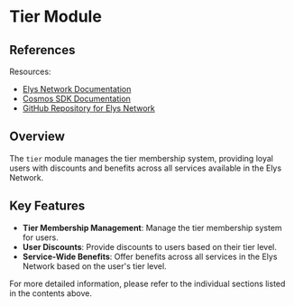 # Tier Module

## References

Resources:

- [Elys Network Documentation](https://docs.elys.network)
- [Cosmos SDK Documentation](https://docs.cosmos.network)
- [GitHub Repository for Elys Network](https://github.com/elys-network/elys)

## Overview

The `tier` module manages the tier membership system, providing loyal users with discounts and benefits across all services available in the Elys Network.

## Key Features

- **Tier Membership Management**: Manage the tier membership system for users.
- **User Discounts**: Provide discounts to users based on their tier level.
- **Service-Wide Benefits**: Offer benefits across all services in the Elys Network based on the user's tier level.

For more detailed information, please refer to the individual sections listed in the contents above.
